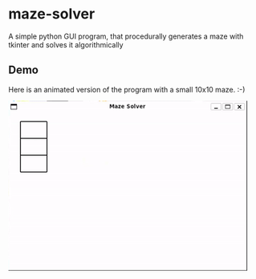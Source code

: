 # maze-solver
A simple python GUI program, that procedurally generates a maze with tkinter and solves it algorithmically

## Demo
Here is an animated version of the program with a small 10x10 maze. :-)

![maze solver demo image](https://github.com/Max-Frisch/maze-solver/blob/main/media/demo.gif)
